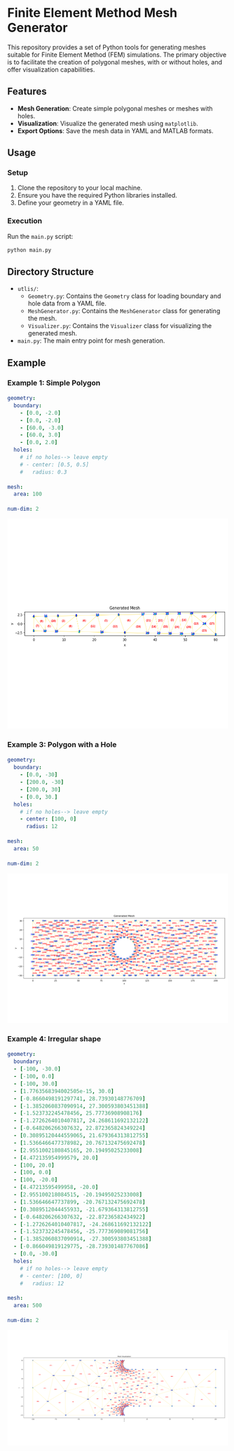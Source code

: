# Finite Element Method Mesh Generator

This repository provides a set of Python tools for generating meshes suitable for Finite Element Method (FEM) simulations. The primary objective is to facilitate the creation of polygonal meshes, with or without holes, and offer visualization capabilities.

## Features
- **Mesh Generation**: Create simple polygonal meshes or meshes with holes.
- **Visualization**: Visualize the generated mesh using `matplotlib`.
- **Export Options**: Save the mesh data in YAML and MATLAB formats.

## Usage
### Setup
1. Clone the repository to your local machine.
2. Ensure you have the required Python libraries installed.
3. Define your geometry in a YAML file.

### Execution
Run the `main.py` script:
```bash
python main.py
```


## Directory Structure

- `utlis/`:
  - `Geometry.py`: Contains the `Geometry` class for loading boundary and hole data from a YAML file.
  - `MeshGenerator.py`: Contains the `MeshGenerator` class for generating the mesh.
  - `Visualizer.py`: Contains the `Visualizer` class for visualizing the generated mesh.
- `main.py`: The main entry point for mesh generation.

## Example

### Example 1: Simple Polygon
```yaml
geometry:
  boundary:
    - [0.0, -2.0]
    - [0.0, -2.0]
    - [60.0, -3.0]
    - [60.0, 3.0]
    - [0.0, 2.0]
  holes:
    # if no holes--> leave empty
    # - center: [0.5, 0.5]
    #   radius: 0.3

mesh:
  area: 100

num-dim: 2
```

<div style="text-align: center">
    <img src="./Problem1/mesh_config.png" alt="Sample GIF" width="600" height="480">
</div>

### Example 3: Polygon with a Hole
```yaml
geometry:
  boundary:
    - [0.0, -30]
    - [200.0, -30]
    - [200.0, 30]
    - [0.0, 30.]
  holes:
    # if no holes--> leave empty
    - center: [100, 0]
      radius: 12

mesh:
  area: 50

num-dim: 2
```

<div style="text-align: center">
    <img src="./Problem3/mesh_config.png" alt="Sample GIF" width="600*1.1" height="480*1.1">
</div>

### Example 4: Irregular shape
```yaml
geometry:
  boundary:
  - [-100, -30.0]
  - [-100, 0.0]
  - [-100, 30.0]
  - [1.7763568394002505e-15, 30.0]
  - [-0.8660498191297741, 28.73930148776709]
  - [-1.3852060837090914, 27.300593803451388]
  - [-1.523732245478456, 25.77736908908176]
  - [-1.2726264010407817, 24.268611692132122]
  - [-0.648206266307632, 22.872365824349224]
  - [0.30895120444559065, 21.679364313812755]
  - [1.5366466477378982, 20.767132475692478]
  - [2.9551002180845165, 20.19495025233008]
  - [4.472135954999579, 20.0]
  - [100, 20.0]
  - [100, 0.0]
  - [100, -20.0]
  - [4.47213595499958, -20.0]
  - [2.955100218084515, -20.19495025233008]
  - [1.536646647737899, -20.767132475692478]
  - [0.3089512044455933, -21.679364313812755]
  - [-0.648206266307632, -22.87236582434922]
  - [-1.2726264010407817, -24.268611692132122]
  - [-1.523732245478456, -25.777369089081756]
  - [-1.3852060837090914, -27.300593803451388]
  - [-0.866049819129775, -28.739301487767086]
  - [0.0, -30.0]
  holes:
    # if no holes--> leave empty
    # - center: [100, 0]
    #   radius: 12

mesh:
  area: 500

num-dim: 2
```

<div style="text-align: center">
    <img src="./Problem4/mesh_config.png" alt="Sample GIF" width="600*1.2" height="480*1.2">
</div>




